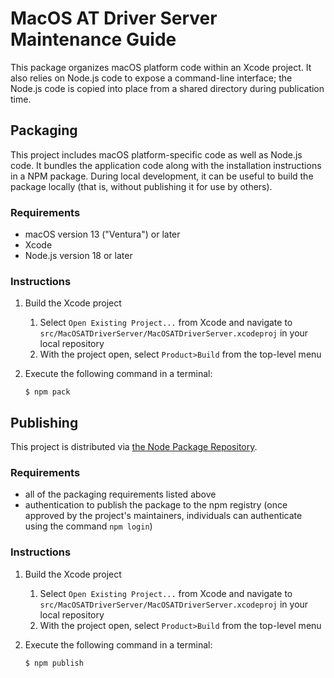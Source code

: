 # MacOS AT Driver Server Maintenance Guide

This package organizes macOS platform code within an Xcode project. It also
relies on Node.js code to expose a command-line interface; the Node.js code is
copied into place from a shared directory during publication time.

## Packaging

This project includes macOS platform-specific code as well as Node.js code. It
bundles the application code along with the installation instructions in a NPM
package. During local development, it can be useful to build the package
locally (that is, without publishing it for use by others).

### Requirements

- macOS version 13 ("Ventura") or later
- Xcode
- Node.js version 18 or later

### Instructions

1. Build the Xcode project
   1. Select `Open Existing Project...` from Xcode and navigate to `src/MacOSATDriverServer/MacOSATDriverServer.xcodeproj` in your local repository
   2. With the project open, select `Product>Build` from the top-level menu
2. Execute the following command in a terminal:

       $ npm pack

## Publishing

This project is distributed via [the Node Package
Repository](https://npmjs.org).

### Requirements

- all of the packaging requirements listed above
- authentication to publish the package to the npm registry (once approved by
  the project's maintainers, individuals can authenticate using the command
  `npm login`)

### Instructions

1. Build the Xcode project
   1. Select `Open Existing Project...` from Xcode and navigate to `src/MacOSATDriverServer/MacOSATDriverServer.xcodeproj` in your local repository
   2. With the project open, select `Product>Build` from the top-level menu
2. Execute the following command in a terminal:

       $ npm publish
